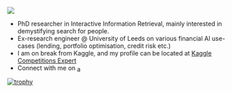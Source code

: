 ![](https://komarev.com/ghpvc/?username=amitkumarj441&color=blue)

- PhD researcher in Interactive Information Retrieval, mainly interested in demystifying search for people.
- Ex-research engineer @ University of Leeds on various financial AI use-cases (lending, portfolio optimisation, credit risk etc.)
- I am on break from Kaggle, and my profile can be located at [Kaggle Competitions Expert](https://www.kaggle.com/amitkumarjaiswal)
- Connect with me on <a href="https://twitter.com/amit_gkp" target="blank"><img align="center" src="https://cdn.jsdelivr.net/npm/simple-icons@3.0.1/icons/twitter.svg" alt="amit_gkp" height="15" width="20" /></a>

[![trophy](https://github-profile-trophy.vercel.app/?username=amitkumarj441&theme=onedark)](https://github.com/ryo-ma/github-profile-trophy)

